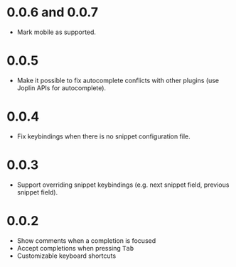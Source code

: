 # 0.0.6 and 0.0.7

- Mark mobile as supported.

# 0.0.5

- Make it possible to fix autocomplete conflicts with other plugins (use Joplin APIs for autocomplete).

# 0.0.4

- Fix keybindings when there is no snippet configuration file.

# 0.0.3

- Support overriding snippet keybindings (e.g. next snippet field, previous snippet field).

# 0.0.2

- Show comments when a completion is focused
- Accept completions when pressing <kbd>Tab</kbd>
- Customizable keyboard shortcuts
